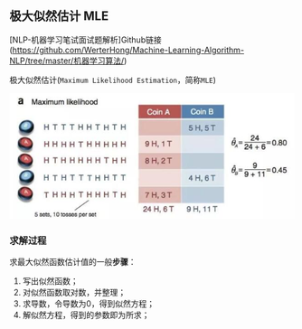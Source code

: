 ## 极大似然估计 MLE

[NLP-机器学习笔试面试题解析]Github链接(https://github.com/WerterHong/Machine-Learning-Algorithm-NLP/tree/master/机器学习算法/)

极大似然估计(`Maximum Likelihood Estimation`，简称`MLE`)

<p align="center">
<img src="../img//MLE/MLE-1.jpg" width="600"/>
</p>

### 求解过程
求最大似然函数估计值的一般**步骤**：
1. 写出似然函数；
2. 对似然函数取对数，并整理；
3. 求导数，令导数为0，得到似然方程；
4. 解似然方程，得到的参数即为所求；
